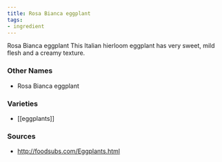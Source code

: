 ```yaml
---
title: Rosa Bianca eggplant
tags:
- ingredient
---
```

Rosa Bianca eggplant This Italian hierloom eggplant has very sweet, mild flesh and a creamy texture.

### Other Names

* Rosa Bianca eggplant

### Varieties

* [[eggplants]]

### Sources
* http://foodsubs.com/Eggplants.html
